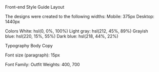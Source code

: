 Front-end Style Guide
Layout


The designs were created to the following widths:
Mobile: 375px
Desktop: 1440px


Colors
White: hsl(0, 0%, 100%)
Light gray: hsl(212, 45%, 89%)
Grayish blue: hsl(220, 15%, 55%)
Dark blue: hsl(218, 44%, 22%)


Typography
Body Copy


Font size (paragraph): 15px


Font
Family: Outfit
Weights: 400, 700